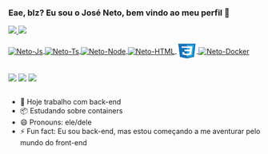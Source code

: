### Eae, blz? Eu sou o José Neto, bem vindo ao meu perfil 🤙
<div align="left">
  <a href="https://github.com/J-Neto">
  <img height="180em" src="https://github-readme-stats.vercel.app/api?username=J-Neto&show_icons=true&theme=tokyonight&include_all_commits=true&count_private=true"/>
  <img height="180em" src="https://github-readme-stats.vercel.app/api/top-langs/?username=J-Neto&layout=compact&langs_count=7&theme=tokyonight"/>
</div>
  
<div style="display: inline_block"><br>
  <img align="center" alt="Neto-Js" height="30" width="40" src="https://cdn.jsdelivr.net/gh/devicons/devicon/icons/javascript/javascript-plain.svg">
  <img align="center" alt="Neto-Ts" height="30" width="40" src="https://cdn.jsdelivr.net/gh/devicons/devicon/icons/typescript/typescript-plain.svg">
  <img align="center" alt="Neto-Node" height="30" width="40" src="https://cdn.jsdelivr.net/gh/devicons/devicon/icons/nodejs/nodejs-original.svg">  
  <img align="center" alt="Neto-HTML" height="30" width="40" src="https://cdn.jsdelivr.net/gh/devicons/devicon/icons/html5/html5-original.svg">  
  <img align="center" alt="Neto-CSS" height="30" width="40" src="https://raw.githubusercontent.com/devicons/devicon/master/icons/css3/css3-original.svg">
  <img align="center" alt="Neto-Docker" height="30" width="40" src="https://cdn.jsdelivr.net/gh/devicons/devicon/icons/docker/docker-original.svg">                     
</div>

## 

<div> 
  <a href="https://www.instagram.com/neto._ribeiro" target="_blank"><img src="https://img.shields.io/badge/-Instagram-%23E4405F?style=for-the-badge&logo=instagram&logoColor=white" target="_blank"></a>
  <a href="https://www.linkedin.com/in/josé-neto-299920152" target="_blank"><img src="https://img.shields.io/badge/-LinkedIn-%230077B5?style=for-the-badge&logo=linkedin&logoColor=white" target="_blank"></a> 
  <a href="https://www.twitch.tv/netoso_44" target="_blank"><img src="https://img.shields.io/badge/Twitch-9146FF?style=for-the-badge&logo=twitch&logoColor=white" target="_blank"></a> 
</div>

  ## 
  
- 🔭 Hoje trabalho com back-end
- 📦 Estudando sobre containers
- 😄 Pronouns: ele/dele
- ⚡ Fun fact: Eu sou back-end, mas estou começando a me aventurar pelo mundo do front-end
